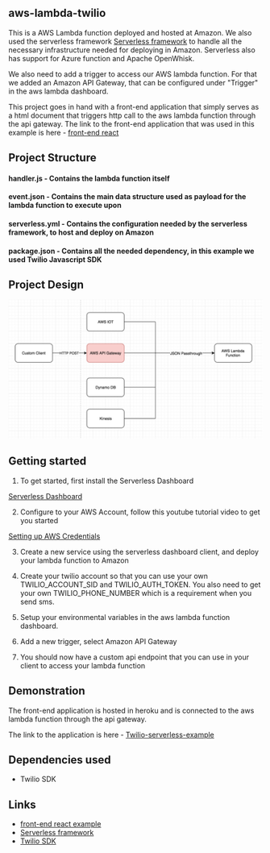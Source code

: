 ## aws-lambda-twilio

This is a AWS Lambda function deployed and hosted at Amazon. We also used the serverless framework [Serverless framework](https://serverless.com/) to handle all the necessary infrastructure needed for deploying in Amazon. Serverless also has support for Azure function and Apache OpenWhisk.

We also need to add a trigger to access our AWS lambda function. For that we added an Amazon API Gateway, that can be configured under "Trigger" in the aws lambda dashboard.

This project goes in hand with a front-end application that simply serves as a html document that triggers http call to the aws lambda function through the api gateway. The link to the front-end application that was used in this example is here - [front-end react](https://github.com/mrshawn191/serverless-twilio-example)

## Project Structure

#### handler.js - Contains the lambda function itself

#### event.json - Contains the main data structure used as payload for the lambda function to execute upon

#### serverless.yml - Contains the configuration needed by the serverless framework, to host and deploy on Amazon

#### package.json - Contains all the needed dependency, in this example we used Twilio Javascript SDK

## Project Design

![alt text](https://github.com/mrshawn191/aws-lambda-twilio/blob/master/aws%20serverless%20design.png "Logo Title Text 1")

## Getting started

1. To get started, first install the Serverless Dashboard

[Serverless Dashboard](https://github.com/serverless/dashboard)

2. Configure to your AWS Account, follow this youtube tutorial video to get you started

[Setting up AWS Credentials](https://www.youtube.com/watch?v=HSd9uYj2LJA)

3. Create a new service using the serverless dashboard client, and deploy your lambda function to Amazon

4. Create your twilio account so that you can use your own TWILIO_ACCOUNT_SID and TWILIO_AUTH_TOKEN. You also need to get your own TWILIO_PHONE_NUMBER which is a requirement when you send sms.

4. Setup your environmental variables in the aws lambda function dashboard.

5. Add a new trigger, select Amazon API Gateway

6. You should now have a custom api endpoint that you can use in your client to access your lambda function

## Demonstration

The front-end application is hosted in heroku and is connected to the aws lambda function through the api gateway.

The link to the application is here - [Twilio-serverless-example](https://github.com/mrshawn191/serverless-twilio-example)

## Dependencies used

- Twilio SDK

## Links

- [front-end react example](https://github.com/mrshawn191/serverless-twilio-example)
- [Serverless framework](https://github.com/mzabriskie/axios)
- [Twilio SDK](https://github.com/mzabriskie/axios)